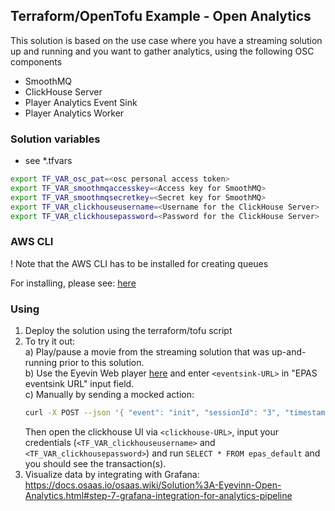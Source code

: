 ## Terraform/OpenTofu Example - Open Analytics

This solution is based on the use case where you have a streaming solution up and running and you want to gather analytics, using the following OSC components

- SmoothMQ
- ClickHouse Server
- Player Analytics Event Sink
- Player Analytics Worker

### Solution variables

- see \*.tfvars

```bash
export TF_VAR_osc_pat=<osc personal access token>
export TF_VAR_smoothmqaccesskey=<Access key for SmoothMQ>
export TF_VAR_smoothmqsecretkey=<Secret key for SmoothMQ>
export TF_VAR_clickhouseusername=<Username for the ClickHouse Server>
export TF_VAR_clickhousepassword=<Password for the ClickHouse Server>
```

### AWS CLI

! Note that the AWS CLI has to be installed for creating queues

For installing, please see: [here](https://docs.aws.amazon.com/cli/latest/userguide/cli-chap-getting-started.html)

### Using

1. Deploy the solution using the terraform/tofu script
2. To try it out:  
   a) Play/pause a movie from the streaming solution that was up-and-running prior to this solution.  
   b) Use the Eyevin Web player [here](https://web.player.eyevinn.technology/index.html) and enter `<eventsink-URL>` in "EPAS eventsink URL" input field.  
   c) Manually by sending a mocked action:
   ```bash
   curl -X POST --json '{ "event": "init", "sessionId": "3", "timestamp": 1740411580982, "playhead": -1, "duration": -1 }' `<eventsink-URL>
   ```
   Then open the clickhouse UI via `<clickhouse-URL>`, input your credentials (`<TF_VAR_clickhouseusername>` and `<TF_VAR_clickhousepassword>`) and run `SELECT * FROM epas_default` and you should see the transaction(s).
3. Visualize data by integrating with Grafana: https://docs.osaas.io/osaas.wiki/Solution%3A-Eyevinn-Open-Analytics.html#step-7-grafana-integration-for-analytics-pipeline

